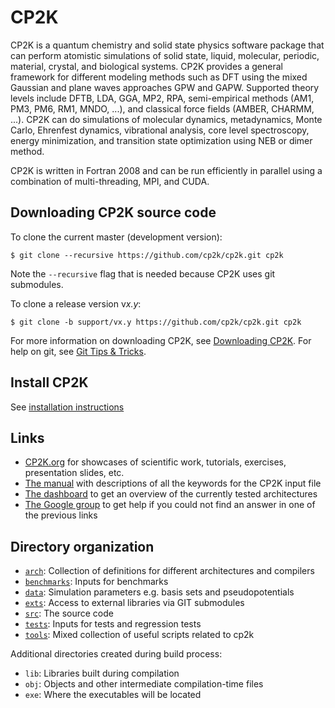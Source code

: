 # CP2K

CP2K is a quantum chemistry and solid state physics software package that can perform atomistic simulations of solid state, liquid, molecular, periodic, material, crystal, and biological systems. CP2K provides a general framework for different modeling methods such as DFT using the mixed Gaussian and plane waves approaches GPW and GAPW. Supported theory levels include DFTB, LDA, GGA, MP2, RPA, semi-empirical methods (AM1, PM3, PM6, RM1, MNDO, ...), and classical force fields (AMBER, CHARMM, ...). CP2K can do simulations of molecular dynamics, metadynamics, Monte Carlo, Ehrenfest dynamics, vibrational analysis, core level spectroscopy, energy minimization, and transition state optimization using NEB or dimer method.

CP2K is written in Fortran 2008 and can be run efficiently in parallel using a combination of multi-threading, MPI, and CUDA.

## Downloading CP2K source code

To clone the current master (development version):
```console
$ git clone --recursive https://github.com/cp2k/cp2k.git cp2k
```
Note the ``--recursive`` flag that is needed because CP2K uses git submodules.

To clone a release version v*x.y*:
```console
$ git clone -b support/vx.y https://github.com/cp2k/cp2k.git cp2k
```

For more information on downloading CP2K, see [Downloading CP2K](https://www.cp2k.org/download).
For help on git, see [Git Tips & Tricks](https://github.com/cp2k/cp2k/wiki/Git-Tips-&-Tricks).

## Install CP2K

See [installation instructions](./INSTALL.md)

## Links

* [CP2K.org](https://www.cp2k.org) for showcases of scientific work, tutorials, exercises, presentation slides, etc.
* [The manual](https://manual.cp2k.org/) with descriptions of all the keywords for the CP2K input file
* [The dashboard](https://dashboard.cp2k.org) to get an overview of the currently tested architectures
* [The Google group](https://groups.google.com/group/cp2k) to get help if you could not find an answer in one of the previous links

## Directory organization

* [`arch`](./arch): Collection of definitions for different architectures and compilers
* [`benchmarks`](./benchmarks): Inputs for benchmarks
* [`data`](./data): Simulation parameters e.g. basis sets and pseudopotentials
* [`exts`](./exts): Access to external libraries via GIT submodules
* [`src`](./src): The source code
* [`tests`](./tests): Inputs for tests and regression tests
* [`tools`](./tools): Mixed collection of useful scripts related to cp2k

Additional directories created during build process:

* `lib`: Libraries built during compilation
* `obj`: Objects and other intermediate compilation-time files
* `exe`: Where the executables will be located

